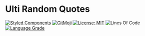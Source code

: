 # Ulti Random Quotes

[![Styled Components](https://img.shields.io/badge/style-%F0%9F%92%85%20styled--components-orange.svg?colorB=daa357&colorA=db748e)](https://github.com/styled-components/styled-components)
[![GitMoji](https://img.shields.io/badge/Gitmoji-%F0%9F%8E%A8%20-FFDD67.svg)](https://gitmoji.dev)
[![License: MIT](https://img.shields.io/badge/License-MIT-blue.svg)](https://opensource.org/licenses/MIT)
![Lines Of Code](https://img.shields.io/tokei/lines/github.com/UltiRequiem/ulti-random-quotes?color=blue&label=Total%20Lines)
[![Language Grade](https://img.shields.io/lgtm/grade/javascript/g/UltiRequiem/ulti-random-quotes.svg?logo=lgtm&logoWidth=18)](https://lgtm.com/projects/g/UltiRequiem/react/context:javascript)
